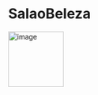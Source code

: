 # SalaoBeleza

<img width="112" alt="image" src="https://github.com/julia-015/SalaoBeleza/assets/136704485/e0e93e2b-108e-4a2c-b4c6-7300d6f8609a">
